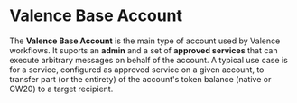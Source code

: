 # Valence Base Account

The **Valence Base Account** is the main type of account used by Valence workflows. It suports an **admin** and a set of **approved services** that can execute arbitrary messages on behalf of the account.
A typical use case is for a service, configured as approved service on a given account, to transfer part (or the entirety) of the account's token balance (native or CW20) to a target recipient.

